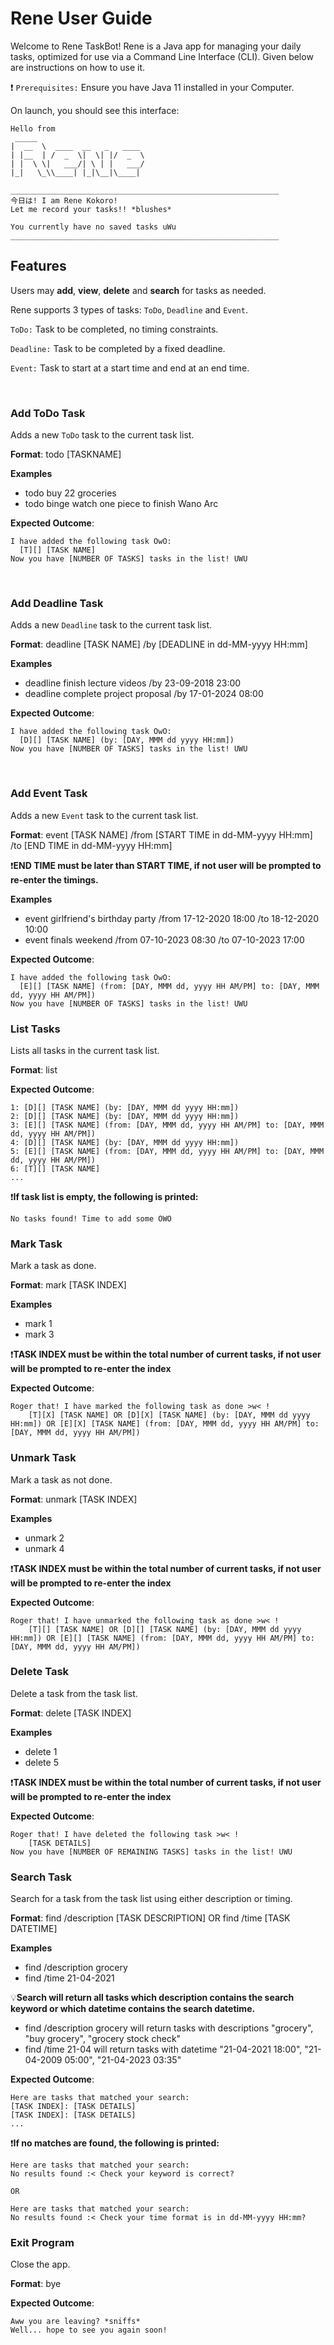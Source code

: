 # Rene User Guide

Welcome to Rene TaskBot!
Rene is a Java app for managing your daily tasks, optimized for use via a Command Line Interface (CLI). Given below are instructions on how to use it.


❗ `Prerequisites:` Ensure you have Java 11 installed in your Computer.

On launch, you should see this interface:
    
    Hello from
     _____ 
    |  __  \  ____  __   _   ____ 
    | |__  | /  _  \|  \| |/  _  \
    | |  \ \|   ___/| \ | |   ___/
    |_|   \_\\____| |_|\__|\____|

    ____________________________________________________________
    今日は! I am Rene Kokoro!
    Let me record your tasks!! *blushes*

    You currently have no saved tasks uWu
    ____________________________________________________________

## Features
Users may **add**, **view**, **delete** and **search** for tasks as needed.

Rene supports 3 types of tasks: `ToDo`, `Deadline` and `Event`.

`ToDo:` Task to be completed, no timing constraints.

`Deadline:` Task to be completed by a fixed deadline.

`Event:` Task to start at a start time and end at an end time.

<br/>

### Add ToDo Task
Adds a new `ToDo` task to the current task list.

**Format**: todo [TASKNAME]

**Examples**

- todo buy 22 groceries 
- todo binge watch one piece to finish Wano Arc

**Expected Outcome**: 

    I have added the following task OwO:
      [T][] [TASK NAME]
    Now you have [NUMBER OF TASKS] tasks in the list! UWU

<br/>

### Add Deadline Task
Adds a new `Deadline` task to the current task list.

**Format**: deadline [TASK NAME] /by [DEADLINE in dd-MM-yyyy HH:mm]

**Examples**

- deadline finish lecture videos /by 23-09-2018 23:00  
- deadline complete project proposal /by 17-01-2024 08:00

**Expected Outcome**: 

    I have added the following task OwO:
      [D][] [TASK NAME] (by: [DAY, MMM dd yyyy HH:mm])
    Now you have [NUMBER OF TASKS] tasks in the list! UWU

<br/>

### Add Event Task
Adds a new `Event` task to the current task list.

**Format**: event [TASK NAME] /from [START TIME in dd-MM-yyyy HH:mm] /to [END TIME in dd-MM-yyyy HH:mm]

❗**END TIME must be later than START TIME, if not user will be prompted to re-enter the timings.**

**Examples**

- event girlfriend's birthday party /from 17-12-2020 18:00 /to 18-12-2020 10:00
- event finals weekend /from 07-10-2023 08:30 /to 07-10-2023 17:00

**Expected Outcome**: 

    I have added the following task OwO:
      [E][] [TASK NAME] (from: [DAY, MMM dd, yyyy HH AM/PM] to: [DAY, MMM dd, yyyy HH AM/PM])
    Now you have [NUMBER OF TASKS] tasks in the list! UWU

### List Tasks
Lists all tasks in the current task list.

**Format**: list

**Expected Outcome**: 

    1: [D][] [TASK NAME] (by: [DAY, MMM dd yyyy HH:mm])
    2: [D][] [TASK NAME] (by: [DAY, MMM dd yyyy HH:mm])
    3: [E][] [TASK NAME] (from: [DAY, MMM dd, yyyy HH AM/PM] to: [DAY, MMM dd, yyyy HH AM/PM])
    4: [D][] [TASK NAME] (by: [DAY, MMM dd yyyy HH:mm])
    5: [E][] [TASK NAME] (from: [DAY, MMM dd, yyyy HH AM/PM] to: [DAY, MMM dd, yyyy HH AM/PM])
    6: [T][] [TASK NAME]
    ...

❗**If task list is empty, the following is printed:**

    No tasks found! Time to add some OWO

### Mark Task
Mark a task as done.

**Format**: mark [TASK INDEX]

**Examples**

- mark 1  
- mark 3

❗**TASK INDEX must be within the total number of current tasks, if not user will be prompted to re-enter the index**

**Expected Outcome**: 

    Roger that! I have marked the following task as done >w< !
        [T][X] [TASK NAME] OR [D][X] [TASK NAME] (by: [DAY, MMM dd yyyy HH:mm]) OR [E][X] [TASK NAME] (from: [DAY, MMM dd, yyyy HH AM/PM] to: [DAY, MMM dd, yyyy HH AM/PM])
        
### Unmark Task
Mark a task as not done.

**Format**: unmark [TASK INDEX]

**Examples**

- unmark 2  
- unmark 4

❗**TASK INDEX must be within the total number of current tasks, if not user will be prompted to re-enter the index**

**Expected Outcome**: 

    Roger that! I have unmarked the following task as done >w< !
        [T][] [TASK NAME] OR [D][] [TASK NAME] (by: [DAY, MMM dd yyyy HH:mm]) OR [E][] [TASK NAME] (from: [DAY, MMM dd, yyyy HH AM/PM] to: [DAY, MMM dd, yyyy HH AM/PM])
        
### Delete Task
Delete a task from the task list.

**Format**: delete [TASK INDEX]

**Examples**

- delete 1  
- delete 5

❗**TASK INDEX must be within the total number of current tasks, if not user will be prompted to re-enter the index**

**Expected Outcome**: 

    Roger that! I have deleted the following task >w< !
        [TASK DETAILS]
    Now you have [NUMBER OF REMAINING TASKS] tasks in the list! UWU
        
### Search Task
Search for a task from the task list using either description or timing.

**Format**: find /description [TASK DESCRIPTION] OR find /time [TASK DATETIME]

**Examples**

- find /description grocery  
- find /time 21-04-2021

💡**Search will return all tasks which description contains the search keyword or which datetime contains the search datetime.**

- find /description grocery will return tasks with descriptions "grocery", "buy grocery", "grocery stock check"
- find /time 21-04  will return tasks with datetime "21-04-2021 18:00", "21-04-2009 05:00", "21-04-2023 03:35"

**Expected Outcome**: 

    Here are tasks that matched your search:
    [TASK INDEX]: [TASK DETAILS]
    [TASK INDEX]: [TASK DETAILS]
    ...
    
❗**If no matches are found, the following is printed:**

    Here are tasks that matched your search:
    No results found :< Check your keyword is correct?
    
    OR
    
    Here are tasks that matched your search:
    No results found :< Check your time format is in dd-MM-yyyy HH:mm?
    
### Exit Program
Close the app.

**Format**: bye

**Expected Outcome**: 

    Aww you are leaving? *sniffs*
    Well... hope to see you again soon!

